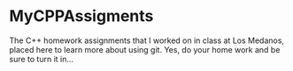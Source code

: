 MyCPPAssigments
===============

The C++ homework assignments that I worked on in class at Los Medanos, placed here to learn more about using git.
Yes, do your home work and be sure to turn it in...
